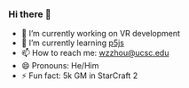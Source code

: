 ### Hi there 👋
- 🔭 I’m currently working on VR development
- 🌱 I’m currently learning [p5js](https://github.com/processing/p5.js)
- 📫 How to reach me: wzzhou@ucsc.edu
- 😄 Pronouns: He/Him
- ⚡ Fun fact: 5k GM in StarCraft 2
<!--
**wisewi11/wisewi11** is a ✨ _special_ ✨ repository because its `README.md` (this file) appears on your GitHub profile.

Here are some ideas to get you started:


-->
